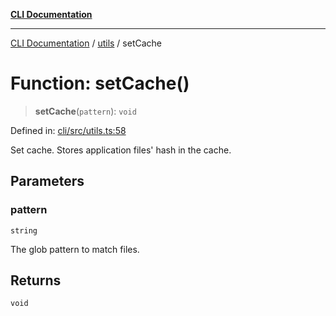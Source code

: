 [**CLI Documentation**](../../README.md)

***

[CLI Documentation](../../README.md) / [utils](../README.md) / setCache

# Function: setCache()

> **setCache**(`pattern`): `void`

Defined in: [cli/src/utils.ts:58](https://github.com/stonemjs/cli/blob/f139573d7f6e29779d41fb031ed261bfcad59d09/src/utils.ts#L58)

Set cache.
Stores application files' hash in the cache.

## Parameters

### pattern

`string`

The glob pattern to match files.

## Returns

`void`
